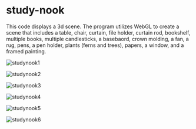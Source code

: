 # study-nook
This code displays a 3d scene.
The program utilizes WebGL to create a scene that includes a table, chair, curtain, file holder, curtain rod, bookshelf, multiple books, multiple candlesticks, a basebaord, crown molding, a fan, a rug, pens, a pen holder, plants (ferns and trees), papers, a window, and a framed painting.

![studynook1](https://github.com/redohrm/Study-Nook/assets/149263840/d200fe9f-3e33-4ca0-b4cf-0d6d130930f3)

![studynook2](https://github.com/redohrm/Study-Nook/assets/149263840/43ba89da-9436-4a36-8083-8fff9657b1e5)

![studynook3](https://github.com/redohrm/Study-Nook/assets/149263840/187f476f-1882-4f02-9c92-8499a45dae8e)

![studynook4](https://github.com/redohrm/Study-Nook/assets/149263840/1dd77e78-73d7-43b9-aed3-616c5a1b5dfd)

![studynook5](https://github.com/redohrm/Study-Nook/assets/149263840/70c97dab-6fb9-40b5-8981-4f0b5aeba542)

![studynook6](https://github.com/redohrm/Study-Nook/assets/149263840/f98a3404-68be-4ea4-af3b-8d6ee5192174)
